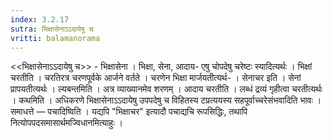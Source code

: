 ```yaml
---
index: 3.2.17
sutra: भिक्षासेनाऽऽदायेषु च
vritti: balamanorama
---
```


<<भिक्षासेनाऽ‌ऽदायेषु च>> - भिक्षासेना । भिक्षा, सेना, आदाय- एषु चोपदेषु चरेष्टः स्यादित्यर्थः । भिक्षां चरतीति । चरतिरत्र चरणपूर्वके आर्जने वर्तते । चरणेन भिक्षा मार्जयतीत्यर्थ- । सेनाचर इति । सेनां प्रापयतीत्यर्थः । ल्यबन्तमिति । अत्र व्याख्यानमेव शरणम् । आदाय चरतीति । लब्धं द्रव्यं गृहीत्वा चरतीत्यर्थः । कथमिति । अधिकरणे भिक्षासेनाऽ‌ऽदायेषु उपपदेषु च विहितस्य टप्रत्ययस्य सहपूर्वाच्चरेसंभवादिति भावः । समाधत्ते —  पचादिष्विति । यद्यपि "भिक्षाचर" इत्यादौ पचाद्यचि रूपसिद्धिः, तथापि नित्योपपदसमासार्थमज्विधानमित्याहुः । 
